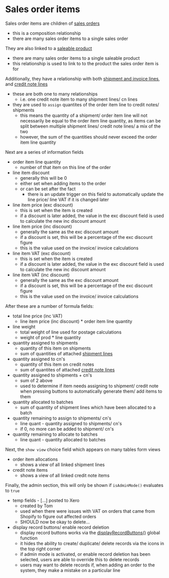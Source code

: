 # Sales order items

Sales order items are children of [sales orders](salesOrders.md)

- this is a composition relationship
- there are many sales order items to a single sales order

They are also linked to a [saleable product](saleableProds.md)

- there are many sales order items to a single saleable product
- this relationship is used to link to to the product the sales order item is for

Additionally, they have a relationship with both [shipment and invoice lines](shipmentInvoiceLines.md), and [credit note lines](creditNoteItems.md)

- these are both one to many relationships
  - i.e. one credit note item to many shipment lines/ cn lines
- they are used to `assign` quantites of the order item line to credit notes/ shipments
  - this means the quantity of a shipment/ order item line will not necessarily be equal to the order item line quantity, as items can be split between multiple shipment lines/ credit note lines/ a mix of the two
  - however, the sum of the quantities should never exceed the order item line quantity

Next are a series of information fields

- order item line quantity
  - number of that item on this line of the order
- line item discount
  - generally this will be 0
  - either set when adding items to the order
  - or can be set after the fact
    - there is an update trigger on this field to automatically update the line price/ line VAT if it is changed later
- line item price (exc discount)
  - this is set when the item is created
  - if a discount is later added, the value in the exc discount field is used to calculate the new inc discount amount
- line item price (inc discount)
  - generally the same as the exc discount amount
  - if a discount is set, this will be a percentage of the exc discount figure
  - this is the value used on the invoice/ invoice calculations
- line item VAT (exc discount)
  - this is set when the item is created
  - if a discount is later added, the value in the exc discount field is used to calculate the new inc discount amount
- line item VAT (inc discount)
  - generally the same as the exc discount amount
  - if a discount is set, this will be a percentage of the exc discount figure
  - this is the value used on the invoice/ invoice calculations

After these are a number of formula fields:

- total line price (inc VAT)
  - line item price (inc discount) \* order item line quantity
- line weight
  - total weight of line used for postage calculations
  - weight of prod \* line quantity
- quantity assigned to shipments
  - quantity of this item on shipments
  - sum of quantities of attached [shipment lines](shipmentInvoiceLines.md)
- quantity assigned to cn's
  - quantity of this item on credit notes
  - sum of quantites of attached [credit note lines](creditNoteItems.md)
- quantity assigned to shipments + cn's
  - sum of 2 above
  - used to determine if item needs assigning to shipment/ credit note when pressing buttons to automatically generate them/ add items to them
- quantity allocated to batches
  - sum of quantity of shipment lines which have been allocated to a batch
- quantity remaining to assign to shipments/ cn's
  - line quant - quantity assigned to shipments/ cn's
  - if 0, no more can be added to shipment/ cn's
- quantity remaining to allocate to batches
  - line quant - quantity allocated to batches

Next, the `show view` choice field which appears on many tables form views

- order item allocations
  - shows a view of all linked shipment lines
- credit note items
  - shows a view of all linked credit note items

Finally, the admin section, this will only be shown if `isAdminMode()` evaluates to `true`

- temp fields - [...] posted to Xero
  - created by Tom
  - used when there were issues with VAT on orders that came from Shopify to figure out affected orders
  - SHOULD now be okay to delete...
- display record buttons/ enable record deletion
  - display record buttons works via the [displayRecordButtons()](../ninoxGeneral/globalFunctions/displayRecordButtons.md) global function
  - it hides the ability to create/ duplicate/ delete records via the icons in the top right corner
  - if admin mode is activated, or enable record deletion has been selected, users are able to override this to delete records
  - users may want to delete records if, when adding an order to the system, they make a mistake on a particular line
